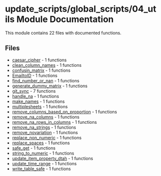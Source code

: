 # update_scripts/global_scripts/04_utils Module Documentation

This module contains 22 files with documented functions.

## Files
- [caesar_cipher](caesar_cipher.md) - 1 functions
- [clean_column_names](clean_column_names.md) - 1 functions
- [confusin_matrix](confusin_matrix.md) - 1 functions
- [EmailtoID](EmailtoID.md) - 1 functions
- [find_number_or_nan](find_number_or_nan.md) - 1 functions
- [generate_dummy_matrix](generate_dummy_matrix.md) - 1 functions
- [git_sync](git_sync.md) - 7 functions
- [handle_na](handle_na.md) - 1 functions
- [make_names](make_names.md) - 1 functions
- [multiplesheets](multiplesheets.md) - 1 functions
- [remove_columns_based_on_proportion](remove_columns_based_on_proportion.md) - 1 functions
- [remove_na_columns](remove_na_columns.md) - 1 functions
- [remove_na_rows_in_columns](remove_na_rows_in_columns.md) - 1 functions
- [remove_na_strings](remove_na_strings.md) - 1 functions
- [remove_novariation](remove_novariation.md) - 1 functions
- [replace_non_numeric](replace_non_numeric.md) - 1 functions
- [replace_spaces](replace_spaces.md) - 1 functions
- [safe_get](safe_get.md) - 1 functions
- [string_to_numeric](string_to_numeric.md) - 1 functions
- [update_item_property_dtah](update_item_property_dtah.md) - 1 functions
- [update_time_range](update_time_range.md) - 1 functions
- [write_table_safe](write_table_safe.md) - 1 functions
